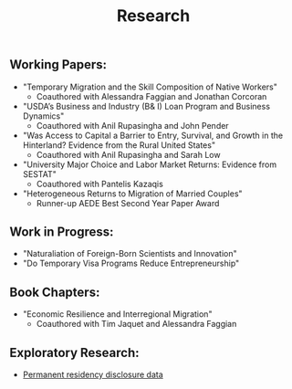 ﻿---
layout: page
title: Research
permalink: /research/
---
## Working Papers: 
* "Temporary Migration and the Skill Composition of Native Workers"
	* Coauthored with Alessandra Faggian and Jonathan Corcoran
* "USDA’s Business and Industry (B& I) Loan Program and Business Dynamics"
	* Coauthored with Anil Rupasingha and John Pender
* "Was Access to Capital a Barrier to Entry, Survival, and Growth in the Hinterland? Evidence from the Rural United States"
	* Coauthored with Anil Rupasingha and Sarah Low
* "University Major Choice and Labor Market Returns: Evidence from SESTAT"
	* Coauthored with Pantelis Kazaqis
* "Heterogeneous Returns to Migration of Married Couples"
	* Runner-up AEDE Best Second Year Paper Award
	
## Work in Progress:
* "Naturaliation of Foreign-Born Scientists and Innovation"
* "Do Temporary Visa Programs Reduce Entrepreneurship"

## Book Chapters:
* "Economic Resilience and Interregional Migration"
	* Coauthored with Tim Jaquet and Alessandra Faggian

## Exploratory Research:
* [Permanent residency disclosure data](research-exploratory)